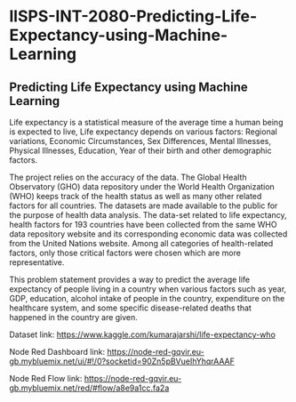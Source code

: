 # llSPS-INT-2080-Predicting-Life-Expectancy-using-Machine-Learning
<h2>Predicting Life Expectancy using Machine Learning</h2>

Life expectancy is a statistical measure of the average time a human being is expected to live, Life expectancy depends on various factors: Regional variations, Economic Circumstances, Sex Differences, Mental Illnesses, Physical Illnesses, Education, Year of their birth and other demographic factors.  

The project relies on the accuracy of the data. The Global Health Observatory (GHO) data repository under the World Health Organization (WHO) keeps track of the health status as well as many other related factors for all countries. The datasets are made available to the public for the purpose of health data analysis. The data-set related to life expectancy, health factors for 193 countries have been collected from the same WHO data repository website and its corresponding economic data was collected from the United Nations website. Among all categories of health-related factors, only those critical factors were chosen which are more representative.

This problem statement provides a way to predict the average life expectancy of people living in a country when various factors such as year, GDP, education, alcohol intake of people in the country, expenditure on the healthcare system, and some specific disease-related deaths that happened in the country are given.

Dataset link: https://www.kaggle.com/kumarajarshi/life-expectancy-who

Node Red Dashboard link: https://node-red-gqvir.eu-gb.mybluemix.net/ui/#!/0?socketid=90Zn5pBVueIhYhqrAAAF

Node Red Flow link: https://node-red-gqvir.eu-gb.mybluemix.net/red/#flow/a8e9a1cc.fa2a
